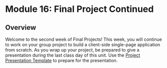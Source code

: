 # Module 16: Final Project Continued

## Overview

Welcome to the second week of Final Projects! This week, you will continue to work on your group project to build a client-side single-page application from scratch. As you wrap up your project, be prepared to give a presentation during the last class day of this unit. Use the [Project Presentation Template](https://docs.google.com/presentation/d/10QaO9KH8HtUXj__81ve0SZcpO5DbMbqqQr4iPpbwKks/edit?usp=sharing) to prepare for the presentation. 